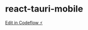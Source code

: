 # react-tauri-mobile

[Edit in Codeflow ⚡️](https://stackblitz.com/~/github.com/mitch1009/react-tauri-mobile)